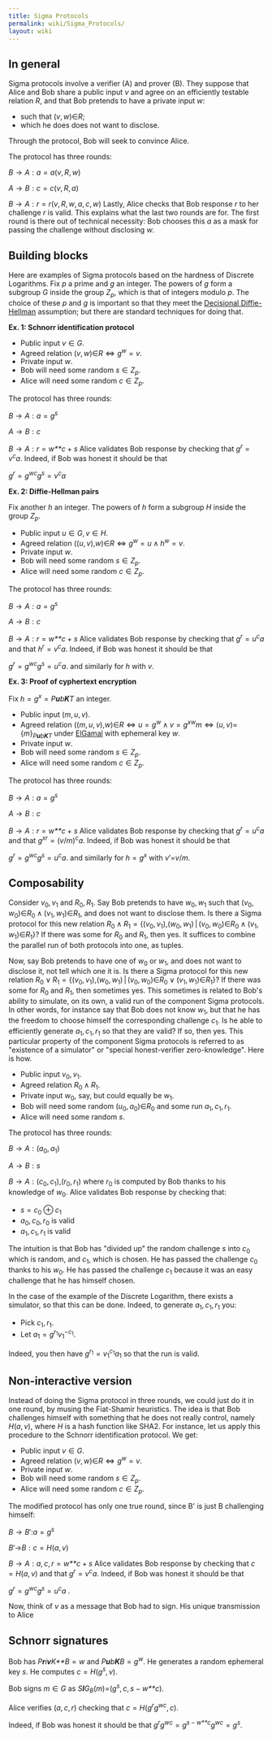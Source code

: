 ```yaml
---
title: Sigma Protocols
permalink: wiki/Sigma_Protocols/
layout: wiki
---
```


In general
----------

Sigma protocols involve a verifier (A) and prover (B). They suppose that
Alice and Bob share a public input *v* and agree on an efficiently
testable relation *R*, and that Bob pretends to have a private input
*w*:

-   such that (*v*, *w*)∈*R*;
-   which he does does not want to disclose.

Through the protocol, Bob will seek to convince Alice.

The protocol has three rounds:

*B* → *A* : *a* = *a*(*v*, *R*, *w*)

*A* → *B* : *c* = *c*(*v*, *R*, *a*)

*B* → *A* : *r* = *r*(*v*, *R*, *w*, *a*, *c*, *w*)
 Lastly, Alice checks that Bob response *r* to her challenge *r* is
valid. This explains what the last two rounds are for. The first round
is there out of technical necessity: Bob chooses this *a* as a mask for
passing the challenge without disclosing *w*.

Building blocks
---------------

Here are examples of Sigma protocols based on the hardness of Discrete
Logarithms. Fix *p* a prime and *g* an integer. The powers of *g* form a
subgroup *G* inside the group *Z*<sub>*p*</sub>, which is that of
integers modulo *p*. The choice of these *p* and *g* is important so
that they meet the [Decisional
Diffie-Hellman](http://en.wikipedia.org/wiki/Decisional_Diffie%E2%80%93Hellman_assumption)
assumption; but there are standard techniques for doing that.

**Ex. 1: Schnorr identification protocol**

-   Public input *v* ∈ *G*.
-   Agreed relation (*v*, *w*)∈*R* ⇔ *g*<sup>*w*</sup> = *v*.
-   Private input *w*.
-   Bob will need some random *s* ∈ *Z*<sub>*p*</sub>.
-   Alice will need some random *c* ∈ *Z*<sub>*p*</sub>.

The protocol has three rounds:

*B* → *A* : *a* = *g*<sup>*s*</sup>

*A* → *B* : *c*

*B* → *A* : *r* = *w**c* + *s*
 Alice validates Bob response by checking that
*g*<sup>*r*</sup> = *v*<sup>*c*</sup>*a*. Indeed, if Bob was honest it
should be that

*g*<sup>*r*</sup> = *g*<sup>*w*</sup><sup>*c*</sup>*g*<sup>*s*</sup> = *v*<sup>*c*</sup>*a*

**Ex. 2: Diffie-Hellman pairs**

Fix another *h* an integer. The powers of *h* form a subgroup *H* inside
the group *Z*<sub>*p*</sub>.

-   Public input *u* ∈ *G*, *v* ∈ *H*.
-   Agreed relation
    ((*u*, *v*),*w*)∈*R* ⇔ *g*<sup>*w*</sup> = *u* ∧ *h*<sup>*w*</sup> = *v*.
-   Private input *w*.
-   Bob will need some random *s* ∈ *Z*<sub>*p*</sub>.
-   Alice will need some random *c* ∈ *Z*<sub>*p*</sub>.

The protocol has three rounds:

*B* → *A* : *a* = *g*<sup>*s*</sup>

*A* → *B* : *c*

*B* → *A* : *r* = *w**c* + *s*
 Alice validates Bob response by checking that
*g*<sup>*r*</sup> = *u*<sup>*c*</sup>*a* and that
*h*<sup>*r*</sup> = *v*<sup>*c*</sup>*a*. Indeed, if Bob was honest it
should be that

*g*<sup>*r*</sup> = *g*<sup>*w*</sup><sup>*c*</sup>*g*<sup>*s*</sup> = *u*<sup>*c*</sup>*a*.
 and similarly for *h* with *v*.

**Ex. 3: Proof of cyphertext encryption**

Fix *h* = *g*<sup>*x*</sup> = *P**u**b**K**T* an integer.

-   Public input (*m*, *u*, *v*).
-   Agreed relation
    ((*m*, *u*, *v*),*w*)∈*R* ⇔ *u* = *g*<sup>*w*</sup> ∧ *v* = *g*<sup>*x*</sup><sup>*w*</sup>*m* ⇔ (*u*, *v*)={*m*}<sub>*P**u**b**K**T*</sub>
    under [ ElGamal](/wiki/ElGamalSchnorr "wikilink") with ephemeral key *w*.
-   Private input *w*.
-   Bob will need some random *s* ∈ *Z*<sub>*p*</sub>.
-   Alice will need some random *c* ∈ *Z*<sub>*p*</sub>.

The protocol has three rounds:

*B* → *A* : *a* = *g*<sup>*s*</sup>

*A* → *B* : *c*

*B* → *A* : *r* = *w**c* + *s*
 Alice validates Bob response by checking that
*g*<sup>*r*</sup> = *u*<sup>*c*</sup>*a* and that
*g*<sup>*x*</sup><sup>*r*</sup> = (*v*/*m*)<sup>*c*</sup>*a*. Indeed, if
Bob was honest it should be that

*g*<sup>*r*</sup> = *g*<sup>*w*</sup><sup>*c*</sup>*g*<sup>*s*</sup> = *u*<sup>*c*</sup>*a*.
 and similarly for *h* = *g*<sup>*x*</sup> with *v*′=*v*/*m*.

Composability
-------------

Consider *v*<sub>0</sub>, *v*<sub>1</sub> and
*R*<sub>0</sub>, *R*<sub>1</sub>. Say Bob pretends to have
*w*<sub>0</sub>, *w*<sub>1</sub> such that
(*v*<sub>0</sub>, *w*<sub>0</sub>)∈*R*<sub>0</sub> ∧ (*v*<sub>1</sub>, *w*<sub>1</sub>)∈*R*<sub>1</sub>,
and does not want to disclose them. Is there a Sigma protocol for this
new relation
*R*<sub>0</sub> ∧ *R*<sub>1</sub> = {(*v*<sub>0</sub>, *v*<sub>1</sub>),(*w*<sub>0</sub>, *w*<sub>1</sub>) | (*v*<sub>0</sub>, *w*<sub>0</sub>)∈*R*<sub>0</sub> ∧ (*v*<sub>1</sub>, *w*<sub>1</sub>)∈*R*<sub>1</sub>}?
If there was some for *R*<sub>0</sub> and *R*<sub>1</sub>, then yes. It
suffices to combine the parallel run of both protocols into one, as
tuples.

Now, say Bob pretends to have one of *w*<sub>0</sub> or *w*<sub>1</sub>,
and does not want to disclose it, not tell which one it is. Is there a
Sigma protocol for this new relation
*R*<sub>0</sub> ∨ *R*<sub>1</sub> = {(*v*<sub>0</sub>, *v*<sub>1</sub>),(*w*<sub>0</sub>, *w*<sub>1</sub>) | (*v*<sub>0</sub>, *w*<sub>0</sub>)∈*R*<sub>0</sub> ∨ (*v*<sub>1</sub>, *w*<sub>1</sub>)∈*R*<sub>1</sub>}?
If there was some for *R*<sub>0</sub> and *R*<sub>1</sub>, then
sometimes yes. This sometimes is related to Bob's ability to simulate,
on its own, a valid run of the component Sigma protocols. In other
words, for instance say that Bob does not know *w*<sub>1</sub>, but that
he has the freedom to choose himself the corresponding challenge
*c*<sub>1</sub>. Is he able to efficiently generate
*a*<sub>1</sub>, *c*<sub>1</sub>, *r*<sub>1</sub> so that they are
valid? If so, then yes. This particular property of the component Sigma
protocols is referred to as "existence of a simulator" or "special
honest-verifier zero-knowledge". Here is how.

-   Public input *v*<sub>0</sub>, *v*<sub>1</sub>.
-   Agreed relation *R*<sub>0</sub> ∧ *R*<sub>1</sub>.
-   Private input *w*<sub>0</sub>, say, but could equally be
    *w*<sub>1</sub>.
-   Bob will need some random
    (*u*<sub>0</sub>, *a*<sub>0</sub>)∈*R*<sub>0</sub> and some run
    *a*<sub>1</sub>, *c*<sub>1</sub>, *r*<sub>1</sub>.
-   Alice will need some random *s*.

The protocol has three rounds:

*B* → *A* : (*a*<sub>0</sub>, *a*<sub>1</sub>)

*A* → *B* : *s*

*B* → *A* : (*c*<sub>0</sub>, *c*<sub>1</sub>),(*r*<sub>0</sub>, *r*<sub>1</sub>)
 where *r*<sub>0</sub> is computed by Bob thanks to his knowledge of
*w*<sub>0</sub>. Alice validates Bob response by checking that:

-   *s* = *c*<sub>0</sub> ⊕ *c*<sub>1</sub>
-   *a*<sub>0</sub>, *c*<sub>0</sub>, *r*<sub>0</sub> is valid
-   *a*<sub>1</sub>, *c*<sub>1</sub>, *r*<sub>1</sub> is valid

The intuition is that Bob has "divided up" the random challenge *s* into
*c*<sub>0</sub> which is random, and *c*<sub>1</sub>, which is chosen.
He has passed the challenge *c*<sub>0</sub> thanks to his
*w*<sub>0</sub>. He has passed the challenge *c*<sub>1</sub> because it
was an easy challenge that he has himself chosen.

In the case of the example of the Discrete Logarithm, there exists a
simulator, so that this can be done. Indeed, to generate
*a*<sub>1</sub>, *c*<sub>1</sub>, *r*<sub>1</sub> you:

-   Pick *c*<sub>1</sub>, *r*<sub>1</sub>.
-   Let
    *a*<sub>1</sub> = *g*<sup>*r*<sub>1</sub></sup>*v*<sub>1</sub><sup>−*c*<sub>1</sub></sup>.

Indeed, you then have
*g*<sup>*r*<sub>1</sub></sup> = *v*<sub>1</sub><sup>*c*<sub>1</sub></sup>*a*<sub>1</sub>
so that the run is valid.

Non-interactive version
-----------------------

Instead of doing the Sigma protocol in three rounds, we could just do it
in one round, by musing the Fiat-Shamir heuristics. The idea is that Bob
challenges himself with something that he does not really control,
namely *H*(*a*, *v*), where *H* is a hash function like SHA2. For
instance, let us apply this procedure to the Schnorr identification
protocol. We get:

-   Public input *v* ∈ *G*.
-   Agreed relation (*v*, *w*)∈*R* ⇔ *g*<sup>*w*</sup> = *v*.
-   Private input *w*.
-   Bob will need some random *s* ∈ *Z*<sub>*p*</sub>.
-   Alice will need some random *c* ∈ *Z*<sub>*p*</sub>.

The modified protocol has only one true round, since B' is just B
challenging himself:

*B* → *B*′:*a* = *g*<sup>*s*</sup>

*B*′→*B* : *c* = *H*(*a*, *v*)

*B* → *A* : *a*, *c*, *r* = *w**c* + *s*
 Alice validates Bob response by checking that *c* = *H*(*a*, *v*) and
that *g*<sup>*r*</sup> = *v*<sup>*c*</sup>*a*. Indeed, if Bob was honest
it should be that

*g*<sup>*r*</sup> = *g*<sup>*w*</sup><sup>*c*</sup>*g*<sup>*s*</sup> = *u*<sup>*c*</sup>*a*
.

Now, think of *v* as a message that Bob had to sign. His unique
transmission to Alice

Schnorr signatures
------------------

Bob has *P**r**i**v**K**B* = *w* and
*P**u**b**K**B* = *g*<sup>*w*</sup>. He generates a random ephemeral key
*s*. He computes *c* = *H*(*g*<sup>*s*</sup>, *v*).

  
Bob signs *m* ∈ *G* as
*S**I**G*<sub>*B*</sub>(*m*)=(*g*<sup>*s*</sup>, *c*, *s* − *w**c*).

Alice verifies (*a*, *c*, *r*) checking that
*c* = *H*(*g*<sup>*r*</sup>*g*<sup>*w*</sup><sup>*c*</sup>, *c*).

Indeed, if Bob was honest it should be that
*g*<sup>*r*</sup>*g*<sup>*w*</sup><sup>*c*</sup> = *g*<sup>*s* − *w**c*</sup>*g*<sup>*w*</sup><sup>*c*</sup> = *g*<sup>*s*</sup>.


